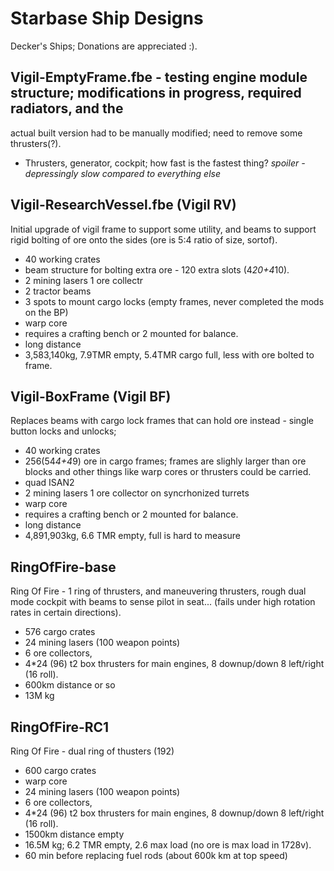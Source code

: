 
# Starbase Ship Designs

Decker's Ships; Donations are appreciated :).

## Vigil-EmptyFrame.fbe - testing engine module structure; modifications in progress, required radiators, and the 

actual built version had to be manually modified; need to remove some thrusters(?).

- Thrusters, generator, cockpit; how fast is the fastest thing?  *spoiler - depressingly slow compared to everything else*

## Vigil-ResearchVessel.fbe (Vigil RV)

Initial upgrade of vigil frame to support some utility, and beams to support rigid bolting of ore onto the sides (ore is 5:4 ratio of size, sortof).

- 40 working crates
- beam structure for bolting extra ore - 120 extra slots (4*20+4*10).
- 2 mining lasers 1 ore collectr
- 2 tractor beams
- 3 spots to mount cargo locks (empty frames, never completed the mods on the BP)
- warp core
- requires a crafting bench or 2 mounted for balance.
- long distance
- 3,583,140kg, 7.9TMR empty, 5.4TMR cargo full, less with ore bolted to frame.


## Vigil-BoxFrame (Vigil BF)

Replaces beams with cargo lock frames that can hold ore instead - single button locks and unlocks; 

- 40 working crates
- 256(54*4+4*9) ore in cargo frames; frames are slighly larger than ore blocks and other things like warp cores or thrusters
could be carried.
- quad ISAN2
- 2 mining lasers 1 ore collector on syncrhonized turrets
- warp core
- requires a crafting bench or 2 mounted for balance.
- long distance
- 4,891,903kg, 6.6 TMR empty, full is hard to measure

## RingOfFire-base

Ring Of Fire - 1 ring of thrusters, and maneuvering thrusters, rough dual mode cockpit with beams to sense
pilot in seat... (fails under high rotation rates in certain directions).  

- 576 cargo crates
- 24 mining lasers (100 weapon points)
- 6 ore collectors,
- 4*24 (96) t2 box thrusters for main engines, 8 downup/down 8 left/right (16 roll).
- 600km distance or so
- 13M kg


## RingOfFire-RC1 

Ring Of Fire - dual ring of thusters (192)

- 600 cargo crates
- warp core
- 24 mining lasers (100 weapon points)
- 6 ore collectors,
- 4*24 (96) t2 box thrusters for main engines, 8 downup/down 8 left/right (16 roll).
- 1500km distance empty
- 16.5M kg; 6.2 TMR empty, 2.6 max load (no ore is max load in 1728v).
- 60 min before replacing fuel rods (about 600k km at top speed)
